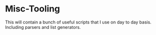 # Misc-Tooling
This will contain a bunch of useful scripts that I use on day to day basis. Including parsers and list generators. 
